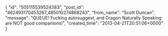  {
   "id": "505115539524383",
   "post_id": "462493170453287_485010274868243",
   "from_name": "Scott Duncan",
   "message": "QUEUE! Fucking autosuggest, and Dragon Naturally Speaking are NOT good companions!",
   "created_time": "2013-04-21T20:51:06+0000"
 }
